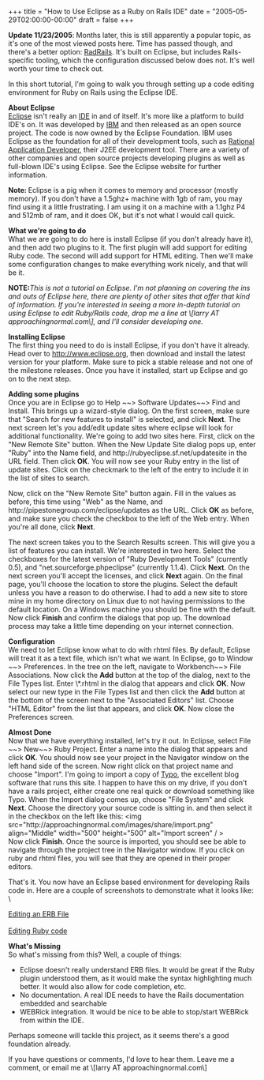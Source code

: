 +++
title = "How to Use Eclipse as a Ruby on Rails IDE"
date = "2005-05-29T02:00:00-00:00"
draft = false
+++

**Update 11/23/2005**: Months later, this is still apparently a popular
topic, as it's one of the most viewed posts here. Time has passed
though, and there's a better option:
[RadRails](http://www.radrails.org). It's built on Eclipse, but includes
Rails-specific tooling, which the configuration discussed below does
not. It's well worth your time to check out.

<p>
In this short tutorial, I'm going to walk you through setting up a code
editing environment for Ruby on Rails using the Eclipse IDE. <p>
<strong>About Eclipse</strong><br/>
<a href="http://www.eclipse.org">Eclipse</a> isn't really an
<a href="http://en.wikipedia.org/wiki/IDE">IDE</a> in and of itself.
It's more like a platform to build IDE's on. It was developed by
<a href="http://www.IBM.com">IBM</a> and then released as an open source
project. The code is now owned by the Eclipse Foundation. IBM uses
Eclipse as the foundation for all of their development tools, such as
<a href="http://www-306.ibm.com/software/awdtools/developer/application/index.html" >Rational
Application Developer</a>, their J2EE development tool. There are a
variety of other companies and open source projects developing plugins
as well as full-blown IDE's using Eclipse. See the Eclipse website for
further information. </p> <p> <strong>Note: </strong>Eclipse is a pig
when it comes to memory and processor (mostly memory). If you don't have
a 1.5ghz+ machine with 1gb of ram, you may find using it a little
frustrating. I am using it on a machine with a 1.1ghz P4 and 512mb of
ram, and it does OK, but it's not what I would call quick. </p> <p>
<strong>What we're going to do</strong><br/> What we are going to do
here is install Eclipse (if you don't already have it), and then add two
plugins to it. The first plugin will add support for editing Ruby code.
The second will add support for HTML editing. Then we'll make some
configuration changes to make everything work nicely, and that will be
it. </p> <p> <strong>NOTE:</strong><em>This is not a tutorial on
Eclipse. I'm not planning on covering the ins and outs of Eclipse here,
there are plenty of other sites that offer that kind of information. If
you're interested in seeing a more in-depth tutorial on using Eclipse to
edit Ruby/Rails code, drop me a line at \[larry AT
approachingnormal.com\], and I'll consider developing one.</em> </p> <p>
<strong>Installing Eclipse</strong><br/> The first thing you need to do
is install Eclipse, if you don't have it already. Head over to
<a href="http://www.eclipse.org">http://www.eclipse.org</a>, then
download and install the latest version for your platform. Make sure to
pick a stable release and not one of the milestone releases. Once you
have it installed, start up Eclipse and go on to the next step. </p>

<p>
<strong>Adding some plugins</strong><br/> Once you are in Eclipse go to
Help ~~&gt; Software Updates~~&gt; Find and Install. This brings up a
wizard-style dialog. On the first screen, make sure that "Search for new
features to install" is selected, and click <strong>Next</strong>. The
next screen let's you add/edit update sites where eclipse will look for
additional functionality. We're going to add two sites here. First,
click on the "New Remote Site" button. When the New Update Site dialog
pops up, enter "Ruby" into the Name field, and
http://rubyeclipse.sf.net/updatesite in the URL field. Then click
<strong>OK</strong>. You will now see your Ruby entry in the list of
update sites. Click on the checkmark to the left of the entry to include
it in the list of sites to search. </p> <p> Now, click on the "New
Remote Site" button again. Fill in the values as before, this time using
"Web" as the Name, and http://pipestonegroup.com/eclipse/updates as the
URL. Click <strong>OK</strong> as before, and make sure you check the
checkbox to the left of the Web entry. When you're all done, click
<strong>Next</strong>. </p> <p> The next screen takes you to the Search
Results screen. This will give you a list of features you can install.
We're interested in two here. Select the checkboxes for the latest
version of "Ruby Development Tools" (currently 0.5), and
"net.sourceforge.phpeclipse" (currently 1.1.4). Click
<strong>Next</strong>. On the next screen you'll accept the licenses,
and click <strong>Next</strong> again. On the final page, you'll choose
the location to store the plugins. Select the default unless you have a
reason to do otherwise. I had to add a new site to store mine in my home
directory on Linux due to not having permissions to the default
location. On a Windows machine you should be fine with the default. Now
click <strong>Finish</strong> and confirm the dialogs that pop up. The
download process may take a little time depending on your internet
connection. </p> <p> <strong>Configuration</strong><br/> We need to let
Eclipse know what to do with rhtml files. By default, Eclipse will treat
it as a text file, which isn't what we want. In Eclipse, go to Window
~~&gt; Preferences. In the tree on the left, navigate to Workbench~~&gt;
File Associations. Now click the <strong>Add</strong> button at the top
of the dialog, next to the File Types list. Enter \*.rhtml in the dialog
that appears and click <strong>OK</strong>. Now select our new type in
the File Types list and then click the <strong>Add</strong> button at
the bottom of the screen next to the "Associated Editors" list. Choose
"HTML Editor" from the list that appears, and click <strong>OK</strong>.
Now close the Preferences screen. </p> <p> <strong>Almost
Done</strong><br/> Now that we have everything installed, let's try it
out. In Eclipse, select File ~~&gt; New~~&gt; Ruby Project. Enter a name
into the dialog that appears and click <strong>OK</strong>. You should
now see your project in the Navigator window on the left hand side of
the screen. Now right click on that project name and choose "Import".
I'm going to import a copy of
<a href="http://typo.leetsoft.com">Typo</a>, the excellent blog software
that runs this site. I happen to have this on my drive, if you don't
have a rails project, either create one real quick or download something
like Typo. When the Import dialog comes up, choose "File System" and
click <strong>Next</strong>. Choose the directory your source code is
sitting in. and then select it in the checkbox on the left like this:
&lt;img src="http://approachingnormal.com/images/share/import.png"
align="Middle" width="500" height="500" alt="Import screen" / &gt;<br/>
Now click <strong>Finish</strong>. Once the source is imported, you
should see be able to navigate through the project tree in the Navigator
window. If you click on ruby and rhtml files, you will see that they are
opened in their proper editors. </p> That's it. You now have an Eclipse
based environment for developing Rails code in. Here are a couple of
screenshots to demonstrate what it looks like:<br/>\

<a href="http://approachingnormal.com/images/share/rhtml_code.png" >Editing
an ERB File</a><br/> <br/>
<a href="http://approachingnormal.com/images/share/ruby_code.png" >Editing
Ruby code</a> <br/> <p> <strong>What's Missing</strong><br/> So what's
missing from this? Well, a couple of things: <ul> <li>Eclipse doesn't
really understand ERB files. It would be great if the Ruby plugin
understood them, as it would make the syntax highlighting much better.
It would also allow for code completion, etc.</li> <li>No documentation.
A real IDE needs to have the Rails documentation embedded and
searchable</li> <li>WEBRick integration. It would be nice to be able to
stop/start WEBRick from within the IDE.</li> </ul> Perhaps someone will
tackle this project, as it seems there's a good foundation already. </p>
<p> If you have questions or comments, I'd love to hear them. Leave me a
comment, or email me at \[larry AT approachingnormal.com\] </p>

